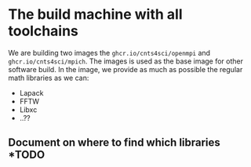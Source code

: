 # The build machine with all toolchains

We are building two images the `ghcr.io/cnts4sci/openmpi` and `ghcr.io/cnts4sci/mpich`.
The images is used as the base image for other software build.
In the image, we provide as much as possible the regular math libraries as we can:

- Lapack
- FFTW
- Libxc
- ..??

## Document on where to find which libraries *TODO
